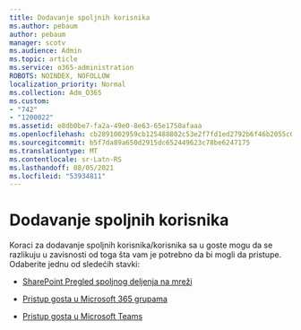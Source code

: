 ```yaml
---
title: Dodavanje spoljnih korisnika
ms.author: pebaum
author: pebaum
manager: scotv
ms.audience: Admin
ms.topic: article
ms.service: o365-administration
ROBOTS: NOINDEX, NOFOLLOW
localization_priority: Normal
ms.collection: Adm_O365
ms.custom:
- "742"
- "1200022"
ms.assetid: e8db0be7-fa2a-49e0-8e63-65e1750afaaa
ms.openlocfilehash: cb2891002959cb125488802c53e2f7fd1ed2792b6f46b2055c0ec046c0bd4e52
ms.sourcegitcommit: b5f7da89a650d2915dc652449623c78be6247175
ms.translationtype: MT
ms.contentlocale: sr-Latn-RS
ms.lasthandoff: 08/05/2021
ms.locfileid: "53934811"
---
```

# <a name="adding-external-users"></a>Dodavanje spoljnih korisnika

Koraci za dodavanje spoljnih korisnika/korisnika sa u goste mogu da se razlikuju u zavisnosti od toga šta vam je potrebno da bi mogli da pristupe. Odaberite jednu od sledećih stavki:
  
- [SharePoint Pregled spoljnog deljenja na mreži](https://docs.microsoft.com/sharepoint/external-sharing-overview)

- [Pristup gosta u Microsoft 365 grupama](https://support.office.com/article/guest-access-in-office-365-groups-bfc7a840-868f-4fd6-a390-f347bf51aff6)

- [Pristup gosta u Microsoft Teams](https://docs.microsoft.com/microsoftteams/guest-access-checklist)
